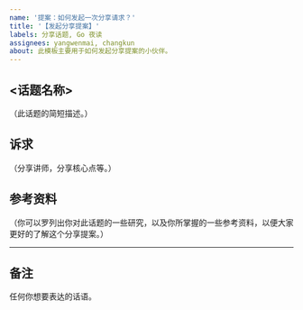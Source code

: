 ```yaml
---
name: '提案：如何发起一次分享请求？'
title: '【发起分享提案】'
labels: 分享话题, Go 夜读
assignees: yangwenmai, changkun
about: 此模板主要用于如何发起分享提案的小伙伴。
---
```


## <话题名称>

（此话题的简短描述。）

## 诉求

（分享讲师，分享核心点等。）

<!--
## 提案接受规则

1 个月内接受到 80 个 👍。
-->

## 参考资料

（你可以罗列出你对此话题的一些研究，以及你所掌握的一些参考资料，以便大家更好的了解这个分享提案。）

----

## 备注

任何你想要表达的话语。
